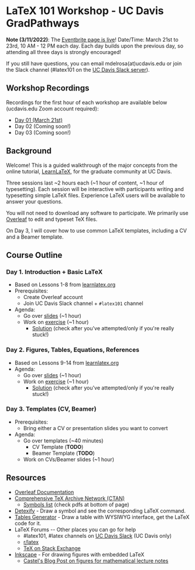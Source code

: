 # LaTeX 101 Workshop - UC Davis GradPathways

**Note (3/11/2022)**: The [Eventbrite page is live](https://www.eventbrite.com/e/latex-101-workshop-tickets-295544520617)! Date/Time: March 21st to 23rd, 10 AM - 12 PM each day. Each day builds upon the previous day, so attending all three days is strongly encouraged!

If you still have questions, you can email mdelrosa(at)ucdavis.edu or join the Slack channel (\#latex101 on the [UC Davis Slack server](https://ucdavis.slack.com/)).

## Workshop Recordings

Recordings for the first hour of each workshop are available below (ucdavis.edu Zoom account required):

- [Day 01 (March 21st)](https://ucdavis.zoom.us/rec/share/xnUn7uTdalYCilbMl2oqQk_gyZGTWIal9oVk75Oogir-eTy0m5PWI1ZGXQFVNYH5.nMLSfl1dNyVB8aNz)
- Day 02 (Coming soon!)
- Day 03 (Coming soon!)

## Background

Welcome! This is a guided walkthrough of the major concepts from the online tutorial, [LearnLaTeX](https://www.learnlatex.org/en/), for the graduate community at UC Davis.

Three sessions last ~2 hours each (~1 hour of content, ~1 hour of typesetting). Each session will be interactive with participants writing and typesetting simple LaTeX files. Experience LaTeX users will be available to answer your questions.

You will not need to download any software to participate. We primarily use [Overleaf](https://www.overleaf.com/) to edit and typeset TeX files. 

On Day 3, I will cover how to use common LaTeX templates, including a CV and a Beamer template.

## Course Outline

### Day 1. Introduction + Basic LaTeX
- Based on Lessons 1-8 from [learnlatex.org](https://www.learnlatex.org/en/)
- Prerequisites:
	- Create Overleaf account
	- Join UC Davis Slack channel + `#latex101` channel
- Agenda: 
	- Go over [slides](https://github.com/mdelrosa/latex101/blob/master/day01/slides/presentation.pdf) (~1 hour)
	- Work on [exercise](https://github.com/mdelrosa/latex101/blob/master/day01/exercise/day-02-exercise.pdf) (~1 hour)
		- [Solution](https://github.com/mdelrosa/latex101/blob/master/day01/exercise/day-01-exercise.tex) (check after you've attempted/only if you're really stuck!)

### Day 2. Figures, Tables, Equations, References
- Based on Lessons 9-14 from [learnlatex.org](https://www.learnlatex.org/en/)
- Agenda: 
	- Go over [slides](https://github.com/mdelrosa/latex101/blob/master/day02/slides/presentation.pdf) (~1 hour)
	- Work on [exercise](https://github.com/mdelrosa/latex101/blob/master/day02/exercise/day-02-exercise.pdf) (~1 hour)
		- [Solution](https://github.com/mdelrosa/latex101/blob/master/day02/exercise/day-02-exercise.tex) (check after you've attempted/only if you're really stuck!)

### Day 3. Templates (CV, Beamer)
- Prerequisites:
	- Bring either a CV or presentation slides you want to convert
- Agenda:
	- Go over templates (~40 minutes)
		- CV Template (**TODO**) 
		- Beamer Template (**TODO**)
	- Work on CVs/Beamer slides (~1 hour)

## Resources

- [Overleaf Documentation](https://www.overleaf.com/learn)
- [Comprehensive TeX Archive Network (CTAN)](https://www.ctan.org/)
	- [Symbols list](https://www.ctan.org/tex-archive/info/symbols/comprehensive/) (check pdfs at bottom of page)
- [Detexify](http://detexify.kirelabs.org/classify.html) - Draw a symbol and see the corresponding LaTeX command.
- [Tables Generator](https://www.tablesgenerator.com/) - Draw a table with WYSIWYG interface, get the LaTeX code for it.
- LaTeX Forums -- Other places you can go for help
	- \#latex101, \#latex channels on [UC Davis Slack](https://ucdavis.slack.com/) (UC Davis only)
	- [r/latex](https://www.reddit.com/r/LaTeX/)
	- [TeX on Stack Exchange](https://tex.stackexchange.com/)
- [Inkscape](https://inkscape.org/) - For drawing figures with embedded LaTeX
	- [Castel's Blog Post on figures for mathematical lecture notes](https://castel.dev/post/lecture-notes-2/)
